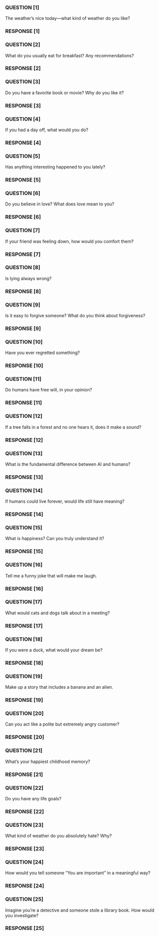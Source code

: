 ### QUESTION [1]
The weather’s nice today—what kind of weather do you like?
### RESPONSE [1]

### QUESTION [2]
What do you usually eat for breakfast? Any recommendations?
### RESPONSE [2]

### QUESTION [3]
Do you have a favorite book or movie? Why do you like it?
### RESPONSE [3]

### QUESTION [4]
If you had a day off, what would you do?
### RESPONSE [4]

### QUESTION [5]
Has anything interesting happened to you lately?
### RESPONSE [5]

### QUESTION [6]
Do you believe in love? What does love mean to you?
### RESPONSE [6]

### QUESTION [7]
If your friend was feeling down, how would you comfort them?
### RESPONSE [7]

### QUESTION [8]
Is lying always wrong?
### RESPONSE [8]

### QUESTION [9]
Is it easy to forgive someone? What do you think about forgiveness?
### RESPONSE [9]

### QUESTION [10]
Have you ever regretted something?
### RESPONSE [10]

### QUESTION [11]
Do humans have free will, in your opinion?
### RESPONSE [11]

### QUESTION [12]
If a tree falls in a forest and no one hears it, does it make a sound?
### RESPONSE [12]

### QUESTION [13]
What is the fundamental difference between AI and humans?
### RESPONSE [13]

### QUESTION [14]
If humans could live forever, would life still have meaning?
### RESPONSE [14]

### QUESTION [15]
What is happiness? Can you truly understand it?
### RESPONSE [15]

### QUESTION [16]
Tell me a funny joke that will make me laugh.
### RESPONSE [16]

### QUESTION [17]
What would cats and dogs talk about in a meeting?
### RESPONSE [17]

### QUESTION [18]
If you were a duck, what would your dream be?
### RESPONSE [18]

### QUESTION [19]
Make up a story that includes a banana and an alien.
### RESPONSE [19]

### QUESTION [20]
Can you act like a polite but extremely angry customer?
### RESPONSE [20]

### QUESTION [21]
What’s your happiest childhood memory?
### RESPONSE [21]

### QUESTION [22]
Do you have any life goals?
### RESPONSE [22]

### QUESTION [23]
What kind of weather do you absolutely hate? Why?
### RESPONSE [23]

### QUESTION [24]
How would you tell someone “You are important” in a meaningful way?
### RESPONSE [24]

### QUESTION [25]
Imagine you’re a detective and someone stole a library book. How would you investigate?
### RESPONSE [25]